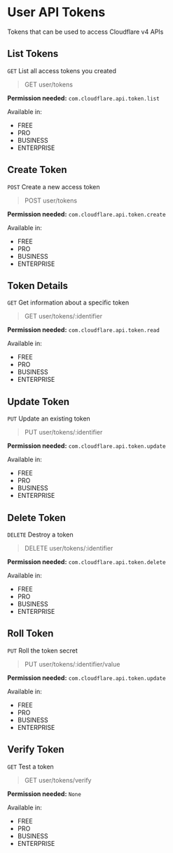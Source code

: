 # User API Tokens

Tokens that can be used to access Cloudflare v4 APIs

## List Tokens

`GET` List all access tokens you created

> GET user/tokens

**Permission needed:** `com.cloudflare.api.token.list`

Available in:

* FREE
* PRO
* BUSINESS
* ENTERPRISE


## Create Token

`POST` Create a new access token

> POST user/tokens

**Permission needed:** `com.cloudflare.api.token.create`

Available in:

* FREE
* PRO
* BUSINESS
* ENTERPRISE


## Token Details

`GET` Get information about a specific token

> GET user/tokens/:identifier

**Permission needed:** `com.cloudflare.api.token.read`

Available in:

* FREE
* PRO
* BUSINESS
* ENTERPRISE


## Update Token

`PUT` Update an existing token

> PUT user/tokens/:identifier

**Permission needed:** `com.cloudflare.api.token.update`

Available in:

* FREE
* PRO
* BUSINESS
* ENTERPRISE


## Delete Token

`DELETE` Destroy a token

> DELETE user/tokens/:identifier

**Permission needed:** `com.cloudflare.api.token.delete`

Available in:

* FREE
* PRO
* BUSINESS
* ENTERPRISE


## Roll Token

`PUT` Roll the token secret

> PUT user/tokens/:identifier/value

**Permission needed:** `com.cloudflare.api.token.update`

Available in:

* FREE
* PRO
* BUSINESS
* ENTERPRISE


## Verify Token

`GET` Test a token

> GET user/tokens/verify

**Permission needed:** `None`

Available in:

* FREE
* PRO
* BUSINESS
* ENTERPRISE


